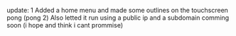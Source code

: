 update: 1
Added a home menu and made some outlines on the touchscreen pong (pong 2)
Also letted it run using a public ip and a subdomain comming soon (i hope and think i cant prommise)
